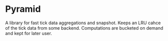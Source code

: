 
Pyramid
=======
A library for fast tick data aggregations and snapshot. Keeps an LRU cahce of the tick data from some backend. Computations are bucketed on demand and kept for later user.